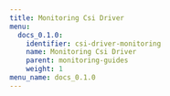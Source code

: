 ```yaml
---
title: Monitoring Csi Driver
menu:
  docs_0.1.0:
    identifier: csi-driver-monitoring
    name: Monitoring Csi Driver
    parent: monitoring-guides
    weight: 1
menu_name: docs_0.1.0
---
```

